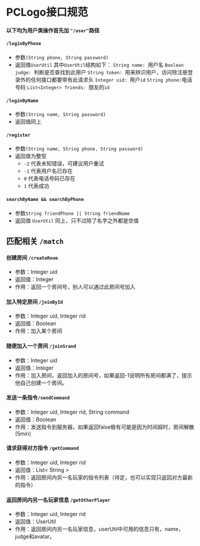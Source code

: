 # PCLogo接口规范
#### 以下均为用户类操作首先加 `"/user"`路径
#### `/loginByPhone`
- 参数`(String phone, String password)`
- 返回值`UserUtil`
  其中`UserUtil`结构如下：
  `String name: `用户名
  `Boolean judge: `判断是否查找到此用户
  `String token: `用来辨识用户，访问除注册登录外的任何接口都要带有此请求头
  `Integer uid: `用户`id`
  ` String phone: `电话号码
  `List<Integer> friends: `朋友的`id`
#### `/loginByName`
- 参数`(String name, String password)`
- 返回值同上
#### `/register`
- 参数`(String name, String phone, String password)`
- 返回值为整型
  - `-2` 代表未知错误，可建议用户重试
  - `-1` 代表用户名已存在
  - `0` 代表电话号码已存在
  - `1` 代表成功
#### `searchByName && searchByPhone`
- 参数`String friendPhone || String friendName`
- 返回值 `UserUtil` 同上，只不过除了名字之外都是空值 
## 匹配相关 `/match`
#### 创建房间 `/createRoom`
- 参数：Integer uid
- 返回值：Integer
- 作用：返回一个房间号，别人可以通过此房间号加入
#### 加入特定房间 `/joinById`
- 参数：Integer uid, Integer rid
- 返回值：Boolean
- 作用：加入某个房间
#### 随便加入一个房间 `/joinSrand`
- 参数：Integer uid
- 返回值：Integer
- 作用：加入房间，返回加入的房间号，如果返回-1说明所有房间都满了，提示他自己创建一个房间。
#### 发送一条指令`/sendCommand`
- 参数：Integer uid, Integer rid, String command
- 返回值：Boolean
- 作用：发送指令到服务器，如果返回false极有可能是因为时间超时，房间解散(5min)
#### 请求获得对方指令 `/getCommand`
- 参数：Integer uid, Integer rid
- 返回值：List< String >
- 作用：返回房间内另一名玩家的指令列表（待定，也可以实现只返回对方最新的指令）
#### 返回房间内另一名玩家信息 `/getOtherPlayer`
- 参数：Integer uid, Integer rid
- 返回值：UserUtil
- 作用：返回房间内另一名玩家信息，userUtil中可用的信息只有，name，judge和avatar。